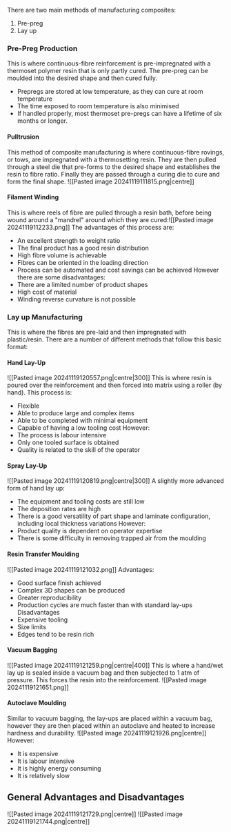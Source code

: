 There are two main methods of manufacturing composites:
1) Pre-preg
2) Lay up
### Pre-Preg Production
This is where continuous-fibre reinforcement is pre-impregnated with a thermoset polymer resin that is only partly cured. The pre-preg can be moulded into the desired shape and then cured fully.
- Prepregs are stored at low temperature, as they can cure at room temperature
- The time exposed to room temperature is also minimised
- If handled properly, most thermoset pre-pregs can have a lifetime of six months or longer.
#### Pulltrusion
This method of composite manufacturing is where continuous-fibre rovings, or tows, are impregnated with a thermosetting resin. They are then pulled through a steel die that pre-forms to the desired shape and establishes the resin to fibre ratio. Finally they are passed through a curing die to cure and form the final shape.
![[Pasted image 20241119111815.png|centre]]
#### Filament Winding
This is where reels of fibre are pulled through a resin bath, before being wound around a "mandrel" around which they are cured:![[Pasted image 20241119112233.png]]
The advantages of this process are:
- An excellent strength to weight ratio
- The final product has a good resin distribution
- High fibre volume is achievable
- Fibres can be oriented in the loading direction
- Process can be automated and cost savings can be achieved
However there are some disadvantages:
- There are a limited number of product shapes
- High cost of material
- Winding reverse curvature is not possible
### Lay up Manufacturing
This is where the fibres are pre-laid and then impregnated with plastic/resin. There are a number of different methods that follow this basic format:
#### Hand Lay-Up
![[Pasted image 20241119120557.png|centre|300]]
This is where resin is poured over the reinforcement and then forced into matrix using a roller (by hand).
This process is:
- Flexible
- Able to produce large and complex items
- Able to be completed with minimal equipment
- Capable of having a low tooling cost
However:
- The process is labour intensive
- Only one tooled surface is obtained
- Quality is related to the skill of the operator
#### Spray Lay-Up
![[Pasted image 20241119120819.png|centre|300]]
A slightly more advanced form of hand lay up:
- The equipment and tooling costs are still low
- The deposition rates are high
- There is a good versatility of part shape and laminate configuration, including local thickness variations
However:
- Product quality is dependent on operator expertise
- There is some difficulty in removing trapped air from the moulding
#### Resin Transfer Moulding
![[Pasted image 20241119121032.png]]
Advantages:
- Good surface finish achieved
- Complex 3D shapes can be produced
- Greater reproducibility
- Production cycles are much faster than with standard lay-ups
Disadvantages
- Expensive tooling
- Size limits
- Edges tend to be resin rich
#### Vacuum Bagging
![[Pasted image 20241119121259.png|centre|400]]
This is where a hand/wet lay up is sealed inside a vacuum bag and then subjected to 1 atm of pressure. This forces the resin into the reinforcement.
![[Pasted image 20241119121651.png]]
#### Autoclave Moulding
Similar to vacuum bagging, the lay-ups are placed within a vacuum bag, however they are then placed within an autoclave and heated to increase hardness and durability.
![[Pasted image 20241119121926.png|centre]]
However:
- It is expensive
- It is labour intensive
- It is highly energy consuming
- It is relatively slow
## General Advantages and Disadvantages
![[Pasted image 20241119121729.png|centre]]
![[Pasted image 20241119121744.png|centre]]
